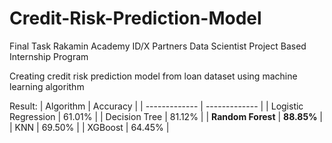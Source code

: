 ﻿# Credit-Risk-Prediction-Model

Final Task Rakamin Academy ID/X Partners Data Scientist Project Based Internship Program

Creating credit risk prediction model from loan dataset using machine learning algorithm

Result:
| Algorithm  | Accuracy |
| ------------- | ------------- |
| Logistic Regression | 61.01% |
| Decision Tree | 81.12% |
| **Random Forest** | **88.85%** |
| KNN | 69.50% |
| XGBoost | 64.45% |
